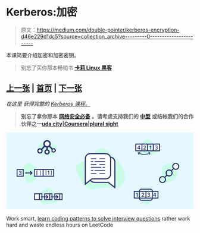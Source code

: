 # Kerberos:加密

> 原文：<https://medium.com/double-pointer/kerberos-encryption-d46e229d1dc5?source=collection_archive---------0----------------------->

本课简要介绍加密和加密密钥。

> 别忘了买你那本畅销书 [**卡莉 Linux 黑客**](https://amzn.to/3K4hQzp)

## [上一张](https://bit.ly/3IMPN46) | [首页](https://bit.ly/3CoSIO2) | [下一张](https://bit.ly/35JWsOa)

*在这里* *获得完整的* [*Kerberos 课程。*](https://bit.ly/3vL8qSy)

> **别忘了拿你那本** [**网络安全必备**](https://amzn.to/3BFWeEI) **。请考虑支持我们的** [**中型**](https://bit.ly/3OvimpR) **或结帐我们的合作伙伴之一**[**uda city**](https://bit.ly/3JIpvl4)**|**[**Coursera**](https://imp.i384100.net/zaYBB0)**|**[**plural sight**](https://pluralsight.pxf.io/Ao7GGK)

[![](img/376855fe158c3affbd9870f21626ac01.png)](https://bit.ly/3agTSNt)

Work smart, [learn coding patterns to solve interview questions](https://bit.ly/3agTSNt) rather work hard and waste endless hours on LeetCode